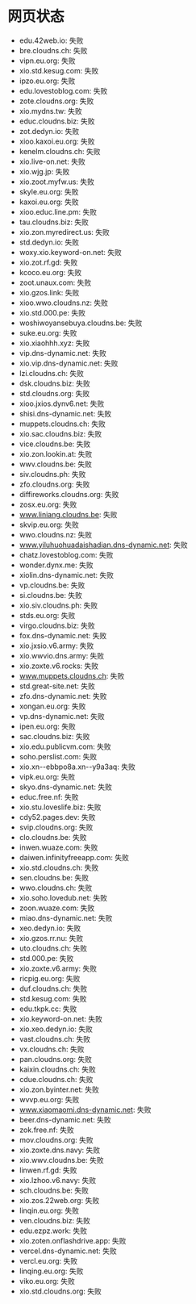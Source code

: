 # 网页状态
- edu.42web.io: 失败
- bre.cloudns.ch: 失败
- vipn.eu.org: 失败
- xio.std.kesug.com: 失败
- ipzo.eu.org: 失败
- edu.lovestoblog.com: 失败
- zote.cloudns.org: 失败
- xio.mydns.tw: 失败
- educ.cloudns.biz: 失败
- zot.dedyn.io: 失败
- xioo.kaxoi.eu.org: 失败
- kenelm.cloudns.ch: 失败
- xio.live-on.net: 失败
- xio.wjg.jp: 失败
- xio.zoot.myfw.us: 失败
- skyle.eu.org: 失败
- kaxoi.eu.org: 失败
- xioo.educ.line.pm: 失败
- tau.cloudns.biz: 失败
- xio.zon.myredirect.us: 失败
- std.dedyn.io: 失败
- woxy.xio.keyword-on.net: 失败
- xio.zot.rf.gd: 失败
- kcoco.eu.org: 失败
- zoot.unaux.com: 失败
- xio.gzos.link: 失败
- xioo.wwo.cloudns.nz: 失败
- xio.std.000.pe: 失败
- woshiwoyansebuya.cloudns.be: 失败
- suke.eu.org: 失败
- xio.xiaohhh.xyz: 失败
- vip.dns-dynamic.net: 失败
- xio.vip.dns-dynamic.net: 失败
- lzi.cloudns.ch: 失败
- dsk.cloudns.biz: 失败
- std.cloudns.org: 失败
- xioo.jxios.dynv6.net: 失败
- shisi.dns-dynamic.net: 失败
- muppets.cloudns.ch: 失败
- xio.sac.cloudns.biz: 失败
- vice.cloudns.be: 失败
- xio.zon.lookin.at: 失败
- wwv.cloudns.be: 失败
- siv.cloudns.ph: 失败
- zfo.cloudns.org: 失败
- diffireworks.cloudns.org: 失败
- zosx.eu.org: 失败
- www.liniang.cloudns.be: 失败
- skvip.eu.org: 失败
- wwo.cloudns.nz: 失败
- www.yiluhuohuadaishadian.dns-dynamic.net: 失败
- chatz.lovestoblog.com: 失败
- wonder.dynx.me: 失败
- xiolin.dns-dynamic.net: 失败
- vp.cloudns.be: 失败
- si.cloudns.be: 失败
- xio.siv.cloudns.ph: 失败
- stds.eu.org: 失败
- virgo.cloudns.biz: 失败
- fox.dns-dynamic.net: 失败
- xio.jxsio.v6.army: 失败
- xio.wwvio.dns.army: 失败
- xio.zoxte.v6.rocks: 失败
- www.muppets.cloudns.ch: 失败
- std.great-site.net: 失败
- zfo.dns-dynamic.net: 失败
- xongan.eu.org: 失败
- vp.dns-dynamic.net: 失败
- ipen.eu.org: 失败
- sac.cloudns.biz: 失败
- xio.edu.publicvm.com: 失败
- soho.perslist.com: 失败
- xio.xn--ebbpo8a.xn--y9a3aq: 失败
- vipk.eu.org: 失败
- skyo.dns-dynamic.net: 失败
- educ.free.nf: 失败
- xio.stu.loveslife.biz: 失败
- cdy52.pages.dev: 失败
- svip.cloudns.org: 失败
- clo.cloudns.be: 失败
- inwen.wuaze.com: 失败
- daiwen.infinityfreeapp.com: 失败
- xio.std.cloudns.ch: 失败
- sen.cloudns.be: 失败
- wwo.cloudns.ch: 失败
- xio.soho.lovedub.net: 失败
- zoon.wuaze.com: 失败
- miao.dns-dynamic.net: 失败
- xeo.dedyn.io: 失败
- xio.gzos.rr.nu: 失败
- uto.cloudns.ch: 失败
- std.000.pe: 失败
- xio.zoxte.v6.army: 失败
- ricpig.eu.org: 失败
- duf.cloudns.ch: 失败
- std.kesug.com: 失败
- edu.tkpk.cc: 失败
- xio.keyword-on.net: 失败
- xio.xeo.dedyn.io: 失败
- vast.cloudns.ch: 失败
- vx.cloudns.ch: 失败
- pan.cloudns.org: 失败
- kaixin.cloudns.ch: 失败
- cdue.cloudns.ch: 失败
- xio.zon.byinter.net: 失败
- wvvp.eu.org: 失败
- www.xiaomaomi.dns-dynamic.net: 失败
- beer.dns-dynamic.net: 失败
- zok.free.nf: 失败
- mov.cloudns.org: 失败
- xio.zoxte.dns.navy: 失败
- xio.wwv.cloudns.be: 失败
- linwen.rf.gd: 失败
- xio.lzhoo.v6.navy: 失败
- sch.cloudns.be: 失败
- xio.zos.22web.org: 失败
- linqin.eu.org: 失败
- ven.cloudns.biz: 失败
- edu.ezpz.work: 失败
- xio.zoten.onflashdrive.app: 失败
- vercel.dns-dynamic.net: 失败
- vercl.eu.org: 失败
- linqing.eu.org: 失败
- viko.eu.org: 失败
- xio.std.cloudns.org: 失败
